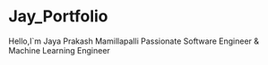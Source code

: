 # Jay_Portfolio
Hello,I`m
Jaya Prakash Mamillapalli
Passionate Software Engineer & Machine Learning Engineer
